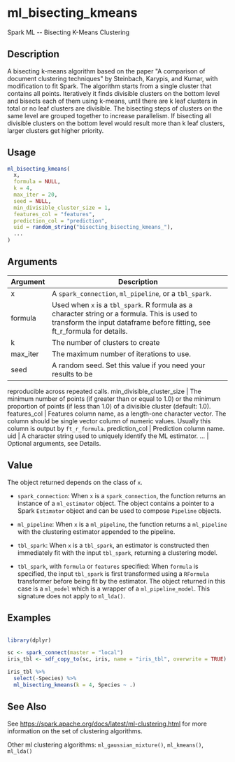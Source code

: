 # ml_bisecting_kmeans


Spark ML -- Bisecting K-Means Clustering




## Description

A bisecting k-means algorithm based on the paper "A comparison of document clustering techniques" by Steinbach, Karypis, and Kumar, with modification to fit Spark. The algorithm starts from a single cluster that contains all points. Iteratively it finds divisible clusters on the bottom level and bisects each of them using k-means, until there are k leaf clusters in total or no leaf clusters are divisible. The bisecting steps of clusters on the same level are grouped together to increase parallelism. If bisecting all divisible clusters on the bottom level would result more than k leaf clusters, larger clusters get higher priority.





## Usage
```r
ml_bisecting_kmeans(
  x,
  formula = NULL,
  k = 4,
  max_iter = 20,
  seed = NULL,
  min_divisible_cluster_size = 1,
  features_col = "features",
  prediction_col = "prediction",
  uid = random_string("bisecting_bisecting_kmeans_"),
  ...
)
```




## Arguments


Argument      |Description
------------- |----------------
x | A ``spark_connection``, ``ml_pipeline``, or a ``tbl_spark``.
formula | Used when ``x`` is a ``tbl_spark``. R formula as a character string or a formula. This is used to transform the input dataframe before fitting, see ft_r_formula for details.
k | The number of clusters to create
max_iter | The maximum number of iterations to use.
seed | A random seed. Set this value if you need your results to be
reproducible across repeated calls.
min_divisible_cluster_size | The minimum number of points (if greater than or equal to 1.0) or the minimum proportion of points (if less than 1.0) of a divisible cluster (default: 1.0).
features_col | Features column name, as a length-one character vector. The column should be single vector column of numeric values. Usually this column is output by `ft_r_formula`.
prediction_col | Prediction column name.
uid | A character string used to uniquely identify the ML estimator.
... | Optional arguments, see Details.





## Value

The object returned depends on the class of ``x``.


  
*  `spark_connection`: When `x` is a `spark_connection`, the function returns an instance of a `ml_estimator` object. The object contains a pointer to
  a Spark `Estimator` object and can be used to compose
  `Pipeline` objects.

  
*  `ml_pipeline`: When `x` is a `ml_pipeline`, the function returns a `ml_pipeline` with
  the clustering estimator appended to the pipeline.

  
*  `tbl_spark`: When `x` is a `tbl_spark`, an estimator is constructed then
  immediately fit with the input `tbl_spark`, returning a clustering model.

  
*  `tbl_spark`, with `formula` or `features` specified: When `formula`
    is specified, the input `tbl_spark` is first transformed using a
    `RFormula` transformer before being fit by
    the estimator. The object returned in this case is a `ml_model` which is a
    wrapper of a `ml_pipeline_model`. This signature does not apply to `ml_lda()`.






## Examples

```r

library(dplyr)

sc <- spark_connect(master = "local")
iris_tbl <- sdf_copy_to(sc, iris, name = "iris_tbl", overwrite = TRUE)

iris_tbl %>%
  select(-Species) %>%
  ml_bisecting_kmeans(k = 4, Species ~ .)

```






## See Also

See https://spark.apache.org/docs/latest/ml-clustering.html for
  more information on the set of clustering algorithms.

Other ml clustering algorithms: 
`ml_gaussian_mixture()`,
`ml_kmeans()`,
`ml_lda()`




